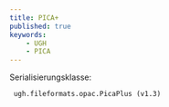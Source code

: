 ```yaml
---
title: PICA+
published: true
keywords:
    - UGH
    - PICA
---
```


Serialisierungsklasse:

```text
 ugh.fileformats.opac.PicaPlus (v1.3)
```


